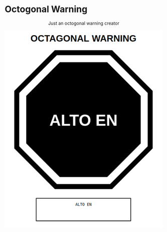 # Octogonal Warning

<div align="center">
  <p>Just an octogonal warning creator</p>

  <img src="./__docs__/screenshot.png">
</div>

